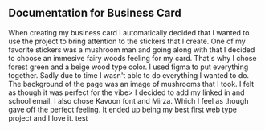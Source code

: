 ## Documentation for Business Card
When creating my business card I automatically decided that I wanted to use the project to bring attention to the stickers that I create. One of my favorite stickers was a mushroom man and going along with that I decided to choose an immesive fairy woods feeling for my card. That's why I chose forest green and a beige wood type color. I used figma to put everything together. Sadly due to time I wasn't able to do everything I wanted to do. The background of the page was an image of mushrooms that I took. I felt as though it was perfect for the vibe> I decided to add my linked in and school email. I also chose Kavoon font and Mirza. Which I feel as though gave off the perfect feeling. It ended up being my best first web type project and I love it. test
